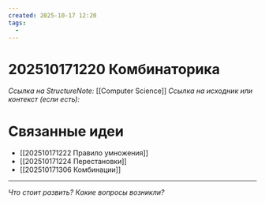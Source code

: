 ```yaml
---
created: 2025-10-17 12:20
tags:
  - 
---
```

# 202510171220 Комбинаторика

*Ссылка на StructureNote:* [[Computer Science]]
*Ссылка на исходник или контекст (если есть):* 

# Связанные идеи

- [[202510171222 Правило умножения]] 
- [[202510171224 Перестановки]] 
- [[202510171306 Комбинации]] 

---

*Что стоит развить? Какие вопросы возникли?*
